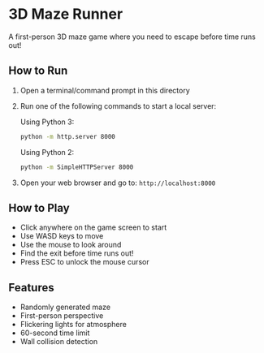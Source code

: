 # 3D Maze Runner

A first-person 3D maze game where you need to escape before time runs out!

## How to Run

1. Open a terminal/command prompt in this directory
2. Run one of the following commands to start a local server:

   Using Python 3:
   ```bash
   python -m http.server 8000
   ```

   Using Python 2:
   ```bash
   python -m SimpleHTTPServer 8000
   ```

3. Open your web browser and go to: `http://localhost:8000`

## How to Play

- Click anywhere on the game screen to start
- Use WASD keys to move
- Use the mouse to look around
- Find the exit before time runs out!
- Press ESC to unlock the mouse cursor

## Features

- Randomly generated maze
- First-person perspective
- Flickering lights for atmosphere
- 60-second time limit
- Wall collision detection 